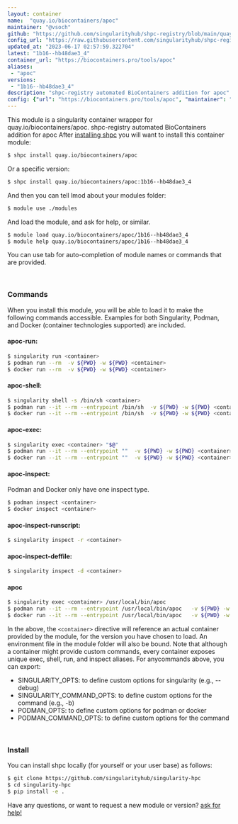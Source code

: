 ```yaml
---
layout: container
name:  "quay.io/biocontainers/apoc"
maintainer: "@vsoch"
github: "https://github.com/singularityhub/shpc-registry/blob/main/quay.io/biocontainers/apoc/container.yaml"
config_url: "https://raw.githubusercontent.com/singularityhub/shpc-registry/main/quay.io/biocontainers/apoc/container.yaml"
updated_at: "2023-06-17 02:57:59.322704"
latest: "1b16--hb48dae3_4"
container_url: "https://biocontainers.pro/tools/apoc"
aliases:
 - "apoc"
versions:
 - "1b16--hb48dae3_4"
description: "shpc-registry automated BioContainers addition for apoc"
config: {"url": "https://biocontainers.pro/tools/apoc", "maintainer": "@vsoch", "description": "shpc-registry automated BioContainers addition for apoc", "latest": {"1b16--hb48dae3_4": "sha256:6b3f95c0e85853011293032cee4f5a2d1f42e6dd46481a2fd59ad7f585e5a2a7"}, "tags": {"1b16--hb48dae3_4": "sha256:6b3f95c0e85853011293032cee4f5a2d1f42e6dd46481a2fd59ad7f585e5a2a7"}, "docker": "quay.io/biocontainers/apoc", "aliases": {"apoc": "/usr/local/bin/apoc"}}
---
```


This module is a singularity container wrapper for quay.io/biocontainers/apoc.
shpc-registry automated BioContainers addition for apoc
After [installing shpc](#install) you will want to install this container module:


```bash
$ shpc install quay.io/biocontainers/apoc
```

Or a specific version:

```bash
$ shpc install quay.io/biocontainers/apoc:1b16--hb48dae3_4
```

And then you can tell lmod about your modules folder:

```bash
$ module use ./modules
```

And load the module, and ask for help, or similar.

```bash
$ module load quay.io/biocontainers/apoc/1b16--hb48dae3_4
$ module help quay.io/biocontainers/apoc/1b16--hb48dae3_4
```

You can use tab for auto-completion of module names or commands that are provided.

<br>

### Commands

When you install this module, you will be able to load it to make the following commands accessible.
Examples for both Singularity, Podman, and Docker (container technologies supported) are included.

#### apoc-run:

```bash
$ singularity run <container>
$ podman run --rm  -v ${PWD} -w ${PWD} <container>
$ docker run --rm  -v ${PWD} -w ${PWD} <container>
```

#### apoc-shell:

```bash
$ singularity shell -s /bin/sh <container>
$ podman run --it --rm --entrypoint /bin/sh  -v ${PWD} -w ${PWD} <container>
$ docker run --it --rm --entrypoint /bin/sh  -v ${PWD} -w ${PWD} <container>
```

#### apoc-exec:

```bash
$ singularity exec <container> "$@"
$ podman run --it --rm --entrypoint ""  -v ${PWD} -w ${PWD} <container> "$@"
$ docker run --it --rm --entrypoint ""  -v ${PWD} -w ${PWD} <container> "$@"
```

#### apoc-inspect:

Podman and Docker only have one inspect type.

```bash
$ podman inspect <container>
$ docker inspect <container>
```

#### apoc-inspect-runscript:

```bash
$ singularity inspect -r <container>
```

#### apoc-inspect-deffile:

```bash
$ singularity inspect -d <container>
```


#### apoc

```bash
$ singularity exec <container> /usr/local/bin/apoc
$ podman run --it --rm --entrypoint /usr/local/bin/apoc   -v ${PWD} -w ${PWD} <container> -c " $@"
$ docker run --it --rm --entrypoint /usr/local/bin/apoc   -v ${PWD} -w ${PWD} <container> -c " $@"
```



In the above, the `<container>` directive will reference an actual container provided
by the module, for the version you have chosen to load. An environment file in the
module folder will also be bound. Note that although a container
might provide custom commands, every container exposes unique exec, shell, run, and
inspect aliases. For anycommands above, you can export:

 - SINGULARITY_OPTS: to define custom options for singularity (e.g., --debug)
 - SINGULARITY_COMMAND_OPTS: to define custom options for the command (e.g., -b)
 - PODMAN_OPTS: to define custom options for podman or docker
 - PODMAN_COMMAND_OPTS: to define custom options for the command

<br>

### Install

You can install shpc locally (for yourself or your user base) as follows:

```bash
$ git clone https://github.com/singularityhub/singularity-hpc
$ cd singularity-hpc
$ pip install -e .
```

Have any questions, or want to request a new module or version? [ask for help!](https://github.com/singularityhub/singularity-hpc/issues)